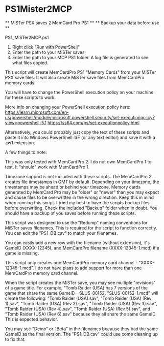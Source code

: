 # PS1Mister2MCP
**  MiSTer PSX saves 2 MemCard Pro PS1   **
**  Backup your data before use          **

PS1_MiSTer2MCP.ps1
1. Right click "Run with PowerShell"
2. Enter the path to your MiSTer saves
3. Enter the path to your MCP PS1 folder.
A log file is generated to see what files copied.

This script will create MemCardPro PS1 "Memory Cards" from your MiSTer PSX save files.  It will also create MiSTer save files from MemCardPro memory cards.

You will have to change the PowerShell execution policy on your machine for these scripts to work.  

More info on changing your PowerShell execution policy here:
https://learn.microsoft.com/en-us/powershell/module/microsoft.powershell.security/set-executionpolicy?view=powershell-5.1
https://ss64.com/ps/set-executionpolicy.html

Alternatively, you could probably just copy the text of these scripts and paste it into Windows PowerShell ISE (or any text editor) and save it with a .ps1 extension.

A few things to note:

This was only tested with MemCardPro 2.  I do not own MemCardPro 1 to test.  It "should" work with MemCardPro 1.

Timezone support is not included with these scripts.  The MemCardPro 2 creates file timestamps in GMT by default.  Depending on your timezone, the timestamps may be ahead or behind your timezone.  Memory cards generated by MemCard Pro may be "older" or "newer" than you may expect and cause files to be overwritten in the wrong direction.  Keep this in mind when running this script.  I tried my best to have the scripts backup files before overwriting.  Check the included "Backup" folder when in doubt.  You should have a backup of you saves before running these scripts.

This script was designed to use the "Redump" naming conventions for MiSTer saves filenames.  This is required for the script to function correctly.  You can edit the "PS1_DB.csv" to match your filenames.  

You can easily add a new row with the filename (without extension), it's GameID (XXXX-12345), and MemCardPro filename (XXXX-12345-1.mcd) if a game is missing.

 This script only creates one MemCardPro memory card channel - "XXXX-12345-1.mcd".  I do not have plans to add support for more than one MemCardPro memory card channel.
 
 When the script creates the MiSTer save, you may see multiple "revisions" of a game title.  For example, "Tomb Raider (USA) has 7 versions of the game that share the same GameID - SLUS-00152.  "SLUS-00152-1.mcd" will create the following: "Tomb Raider (USA).sav", "Tomb Raider (USA) (Rev 1).sav", "Tomb Raider (USA) (Rev 2).sav", "Tomb Raider (USA) (Rev 3).sav", "Tomb Raider (USA) (Rev 4).sav", "Tomb Raider (USA) (Rev 5).sav", and "Tomb Raider (USA) (Rev 6).sav" because they all share the same GameID.  This is expected behavior.
 
 You may see "Demo" or "Beta" in the filenames because they had the same GameID as the final version.  The "PS1_DB.csv" could use come cleaning up to fix that.
